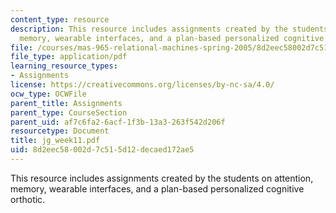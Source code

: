 ```yaml
---
content_type: resource
description: This resource includes assignments created by the students on attention,
  memory, wearable interfaces, and a plan-based personalized cognitive orthotic.
file: /courses/mas-965-relational-machines-spring-2005/8d2eec58002d7c515d12decaed172ae5_jg_week11.pdf
file_type: application/pdf
learning_resource_types:
- Assignments
license: https://creativecommons.org/licenses/by-nc-sa/4.0/
ocw_type: OCWFile
parent_title: Assignments
parent_type: CourseSection
parent_uid: af7c6fa2-6acf-1f3b-13a3-263f542d206f
resourcetype: Document
title: jg_week11.pdf
uid: 8d2eec58-002d-7c51-5d12-decaed172ae5
---
```

This resource includes assignments created by the students on attention, memory, wearable interfaces, and a plan-based personalized cognitive orthotic.